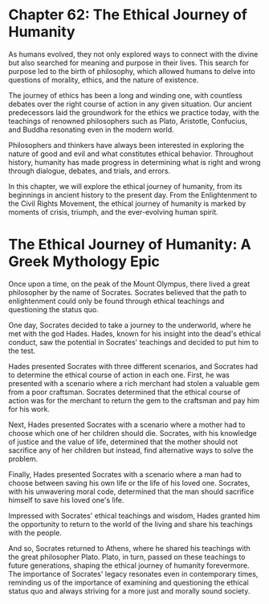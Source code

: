 # Chapter 62: The Ethical Journey of Humanity

As humans evolved, they not only explored ways to connect with the divine but also searched for meaning and purpose in their lives. This search for purpose led to the birth of philosophy, which allowed humans to delve into questions of morality, ethics, and the nature of existence. 

The journey of ethics has been a long and winding one, with countless debates over the right course of action in any given situation. Our ancient predecessors laid the groundwork for the ethics we practice today, with the teachings of renowned philosophers such as Plato, Aristotle, Confucius, and Buddha resonating even in the modern world.

Philosophers and thinkers have always been interested in exploring the nature of good and evil and what constitutes ethical behavior. Throughout history, humanity has made progress in determining what is right and wrong through dialogue, debates, and trials, and errors.

In this chapter, we will explore the ethical journey of humanity, from its beginnings in ancient history to the present day. From the Enlightenment to the Civil Rights Movement, the ethical journey of humanity is marked by moments of crisis, triumph, and the ever-evolving human spirit.
# The Ethical Journey of Humanity: A Greek Mythology Epic

Once upon a time, on the peak of the Mount Olympus, there lived a great philosopher by the name of Socrates. Socrates believed that the path to enlightenment could only be found through ethical teachings and questioning the status quo.

One day, Socrates decided to take a journey to the underworld, where he met with the god Hades. Hades, known for his insight into the dead's ethical conduct, saw the potential in Socrates' teachings and decided to put him to the test.

Hades presented Socrates with three different scenarios, and Socrates had to determine the ethical course of action in each one. First, he was presented with a scenario where a rich merchant had stolen a valuable gem from a poor craftsman. Socrates determined that the ethical course of action was for the merchant to return the gem to the craftsman and pay him for his work.

Next, Hades presented Socrates with a scenario where a mother had to choose which one of her children should die. Socrates, with his knowledge of justice and the value of life, determined that the mother should not sacrifice any of her children but instead, find alternative ways to solve the problem.

Finally, Hades presented Socrates with a scenario where a man had to choose between saving his own life or the life of his loved one. Socrates, with his unwavering moral code, determined that the man should sacrifice himself to save his loved one's life.

Impressed with Socrates' ethical teachings and wisdom, Hades granted him the opportunity to return to the world of the living and share his teachings with the people.

And so, Socrates returned to Athens, where he shared his teachings with the great philosopher Plato. Plato, in turn, passed on these teachings to future generations, shaping the ethical journey of humanity forevermore. The importance of Socrates' legacy resonates even in contemporary times, reminding us of the importance of examining and questioning the ethical status quo and always striving for a more just and morally sound society.